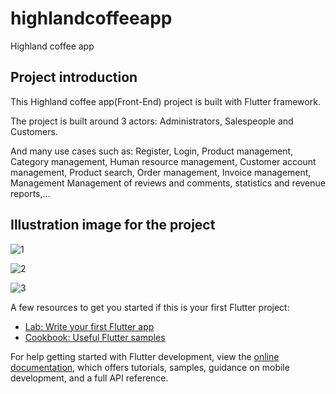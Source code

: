 # highlandcoffeeapp

Highland coffee app


## Project introduction

This Highland coffee app(Front-End) project is built with Flutter framework.

The project is built around 3 actors: Administrators, Salespeople and Customers.

And many use cases such as: Register, Login, Product management, Category management, Human resource management, Customer account management, Product search, Order management, Invoice management, Management Management of reviews and comments, statistics and revenue reports,...

## Illustration image for the project

![1](https://github.com/user-attachments/assets/5430722c-a1fe-4889-adb4-4d26b7223eab)

![2](https://github.com/user-attachments/assets/d95f8f7f-fa65-427d-90ee-c09e255f4edf)

![3](https://github.com/user-attachments/assets/075eeca2-3109-4794-af6c-1095f5160ae3)

A few resources to get you started if this is your first Flutter project:

- [Lab: Write your first Flutter app](https://docs.flutter.dev/get-started/codelab)
- [Cookbook: Useful Flutter samples](https://docs.flutter.dev/cookbook)

For help getting started with Flutter development, view the
[online documentation](https://docs.flutter.dev/), which offers tutorials,
samples, guidance on mobile development, and a full API reference.
